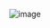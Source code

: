 ![image](https://github.com/SaimonIslamPrantik/portfolio-website/assets/82695288/f103be80-47e4-4862-9a66-125a43d52b11)
